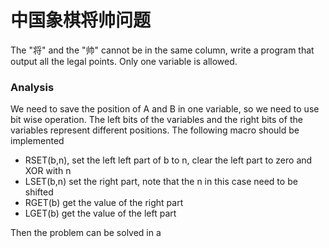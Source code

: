 # 中国象棋将帅问题
The "将" and the "帅" cannot be in the same column, write a program that
output all the legal points. Only one variable is allowed.

### Analysis
We need to save the position of A and B in one variable, so we need to use
bit wise operation. The left bits of the variables and the right bits of
the variables represent different positions. The following macro should be
implemented
* RSET(b,n), set the left left part of b to n, clear the left part to zero
  and XOR with n
* LSET(b,n) set the right part, note that the n in this case need to be
  shifted
* RGET(b) get the value of the right part
* LGET(b) get the value of the left part

Then the problem can be solved in a 


